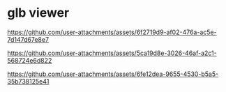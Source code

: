 # glb viewer

https://github.com/user-attachments/assets/6f2719d9-af02-476a-ac5e-7d147d67e8e7

https://github.com/user-attachments/assets/5ca19d8e-3026-46af-a2c1-568724e6d822

https://github.com/user-attachments/assets/6fe12dea-9655-4530-b5a5-35b738125e41
